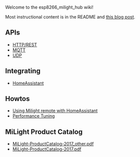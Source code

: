Welcome to the esp8266_milight_hub wiki!

Most instructional content is in the README and [this blog post](http://blog.christophermullins.com/2017/02/11/milight-wifi-gateway-emulator-on-an-esp8266).

## APIs

* [HTTP/REST](https://github.com/sidoh/esp8266_milight_hub#rest-endpoints)
* [MQTT](https://github.com/sidoh/esp8266_milight_hub#mqtt)
* [UDP](https://github.com/sidoh/esp8266_milight_hub#udp-gateways)

## Integrating

* [HomeAssistant](https://github.com/sidoh/esp8266_milight_hub/wiki/HomeAssistant)

## Howtos

* [Using Milight remote with HomeAssistant](https://github.com/sidoh/esp8266_milight_hub/wiki/Using-Milight-Remote-with-HomeAssistant)
* [Performance Tuning](https://github.com/sidoh/esp8266_milight_hub/wiki/Performance-Tuning)

## MiLight Product Catalog

* [MiLight-ProductCatalog-2017_other.pdf](https://github.com/sidoh/esp8266_milight_hub/files/1379130/MiLight-ProductCatalog-2017_other.pdf)
* [MiLight-ProductCatalog-2017.pdf](https://github.com/sidoh/esp8266_milight_hub/files/1379131/MiLight-ProductCatalog-2017.pdf)
